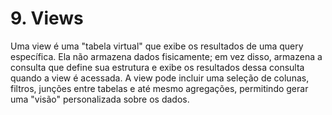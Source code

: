 # 9. Views

Uma view é uma "tabela virtual" que exibe os resultados de uma query específica. Ela não armazena dados fisicamente; em vez disso, armazena a consulta que define sua estrutura e exibe os resultados dessa consulta quando a view é acessada. A view pode incluir uma seleção de colunas, filtros, junções entre tabelas e até mesmo agregações, permitindo gerar uma "visão" personalizada sobre os dados.